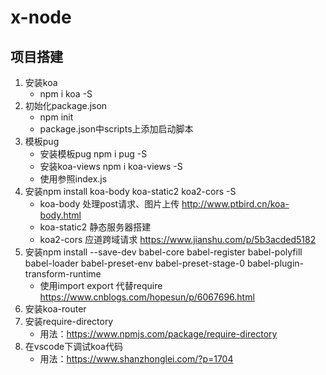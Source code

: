 # x-node
## 项目搭建
1. 安装koa
    + npm i koa -S  
2. 初始化package.json
    + npm init
    + package.json中scripts上添加启动脚本
3. 模板pug
    + 安装模板pug npm i pug -S
    + 安装koa-views npm i koa-views -S
    + 使用参照index.js
4. 安装npm install koa-body koa-static2 koa2-cors -S 
    + koa-body 处理post请求、图片上传 http://www.ptbird.cn/koa-body.html
    + koa-static2 静态服务器搭建
    + koa2-cors 应道跨域请求  https://www.jianshu.com/p/5b3acded5182
5. 安装npm install --save-dev  babel-core babel-register babel-polyfill babel-loader babel-preset-env babel-preset-stage-0 babel-plugin-transform-runtime
    + 使用import export 代替require https://www.cnblogs.com/hopesun/p/6067696.html
6. 安装koa-router
7. 安装require-directory
    + 用法：https://www.npmjs.com/package/require-directory
8. 在vscode下调试koa代码 
    + 用法：https://www.shanzhonglei.com/?p=1704

